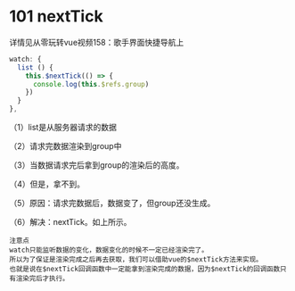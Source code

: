 # 101 nextTick

详情见从零玩转vue视频158：歌手界面快捷导航上



```js
watch: {
  list () {
    this.$nextTick(() => {
      console.log(this.$refs.group)
    })
  }
},
```

（1）list是从服务器请求的数据

（2）请求完数据渲染到group中

（3）当数据请求完后拿到group的渲染后的高度。

（4）但是，拿不到。

（5）原因：请求完数据后，数据变了，但group还没生成。

（6）解决：nextTick。如上所示。



```
注意点
watch只能监听数据的变化，数据变化的时候不一定已经渲染完了。
所以为了保证是渲染完成之后再去获取，我们可以借助vue的$nextTick方法来实现。
也就是说在$nextTick回调函数中一定能拿到渲染完成的数据，因为$nextTick的回调函数只有渲染完后才执行。
```


